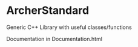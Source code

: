# ArcherStandard
Generic C++ Library with useful classes/functions

Documentation in Documentation.html
